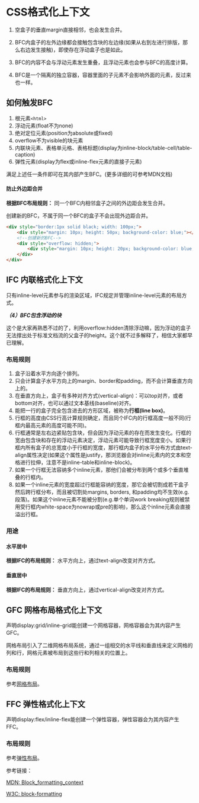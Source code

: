 # CSS格式化上下文

1. 空盒子的垂直margin直接相邻，也会发生合并。

   

2. BFC内盒子的左外边缘都会接触包含块的左边缘(如果从右到左进行排版，那么右边发生接触)，即使存在浮动盒子也是如此。

3. BFC的内容不会与浮动元素发生重叠，且浮动元素也会参与BFC的高度计算。

4. BFC是一个隔离的独立容器，容器里面的子元素不会影响外面的元素，反过来也一样。

## 如何触发BFC

1. 根元素`<html>`
2. 浮动元素(float不为none)
3. 绝对定位元素(position为absolute或fixed)
4. overflow不为visible的块元素
5. 内联块元素、表格单元格、表格标题(display为inline-block/table-cell/table-caption)
6. 弹性元素(display为flex或inline-flex元素的直接子元素)

满足上述任一条件即可在其内部产生BFC。(更多详细的可参考MDN文档)

#### 防止外边距合并

**根据BFC布局规则：** 同一个BFC内相邻盒子之间的外边距会发生合并。

创建新的BFC，不属于同一个BFC的盒子不会出现外边距合并。

```html
<div style="border:1px solid black; width: 100px;">
    <div style="margin: 10px; height: 50px; background-color: blue;"></div>
    <!--创建新的BFC-->
    <div style="overflow: hidden;">
        <div style="margin: 10px; height: 20px; background-color: blue;"></div>
    </div>
</div>
```

## IFC 内联格式化上下文

只有inline-level元素参与的渲染区域，IFC规定并管理inline-level元素的布局方式。

***（4）BFC包含浮动的块***

这个是大家再熟悉不过的了，利用overflow:hidden清除浮动嘛，因为浮动的盒子无法撑出处于标准文档流的父盒子的height。这个就不过多解释了，相信大家都早已理解。

### 布局规则

1. 盒子沿着水平方向逐个排列。
2. 只会计算盒子水平方向上的margin、border和padding，而不会计算垂直方向上的。
3. 在垂直方向上，盒子有多种对齐方式(vertical-align)：可以top对齐，或者bottom对齐，也可以通过文本基线(baseline)对齐。
4. 能把一行的盒子完全包含进去的方形区域，被称为**行框(line box)**。
5. 行框的高度由CSS行高计算规则确定，而且同个IFC内的行框高度一般不同(行框内最高元素的高度可能不同)。
6. 行框通常是左右边紧贴包含块，但会因为浮动元素的存在而发生变化。行框的宽由包含块和存在的浮动元素决定，浮动元素可能导致行框宽度变小。如果行框内所有盒子的总宽度小于行框的宽度，那行框内盒子的水平分布方式由text-align属性决定(如果这个属性是justify，那浏览器会对inline元素内的文本和空格进行拉伸，注意不是inline-table和inline-block)。
7. 如果一个行框无法容纳多个inline元素，那他们会被分布到两个或多个垂直堆叠的行框内。
8. 如果一个inline元素的宽度超过行框能容纳的宽度，那它会被切割成若干盒子然后跨行框分布，而且被切割处margins, borders, 和padding均不生效(e.g.段落)。如果这个inline元素不能被分割(e.g.单个单词work breaking规则被禁用受行框内white-space为nowrap或pre的影响)，那么这个inline元素会直接溢出行框。

### 用途

#### 水平居中

**根据IFC的布局规则：** 水平方向上，通过text-align改变对齐方式。

#### 垂直居中

**根据IFC的布局规则：** 垂直方向上，通过vertical-align改变对齐方式。

## GFC 网格布局格式化上下文

声明display:grid/inline-grid能创建一个网格容器，网格容器会为其内容产生GFC。

网格布局引入了二维网格布局系统，通过一组相交的水平线和垂直线来定义网格的列和行，网格元素被布局到这些行和列相关的位置上。

### 布局规则

参考[网格布局](https://developer.mozilla.org/zh-CN/docs/Web/CSS/CSS_Grid_Layout/Basic_Concepts_of_Grid_Layout)。

## FFC 弹性格式化上下文

声明display:flex/inline-flex能创建一个弹性容器，弹性容器会为其内容产生FFC。

### 布局规则

参考[弹性布局](http://www.ruanyifeng.com/blog/2015/07/flex-grammar.html)。

参考链接：

[MDN: Block_formatting_context](https://developer.mozilla.org/zh-CN/docs/Web/Guide/CSS/Block_formatting_context)

[W3C: block-formatting](https://www.w3.org/TR/CSS2/visuren.html#block-formatting)

